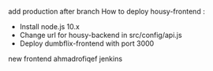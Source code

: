 add production after branch
How to deploy housy-frontend :

- Install node.js 10.x
- Change url for housy-backend in src/config/api.js
- Deploy dumbflix-frontend with port 3000

new frontend ahmadrofiqef jenkins
